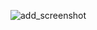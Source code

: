 ![add_screenshot](https://github.com/Dufstry/SisTerdistribusi/assets/83712464/d0d33e0e-fcd7-4acc-b236-6c4d51547bc0)
